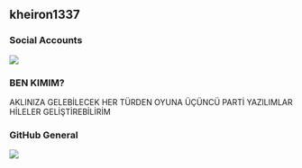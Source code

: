 ## kheiron1337

<h3>Social Accounts</h3>
<a href="https://github.com/adonias-1337" target"blank_"><img src="https://img.shields.io/badge/GitHub%20-191717.svg?&style=for-the-badge&logo=github&logoColor=white"></a>

<h3>BEN KIMIM?</h3>
AKLINIZA GELEBİLECEK HER TÜRDEN OYUNA ÜÇÜNCÜ PARTİ YAZILIMLAR HİLELER GELİŞTİREBİLİRİM 

<h3>GitHub General</h3>

![](https://komarev.com/ghpvc/?username=adonias-1337&color=blueviolet)
